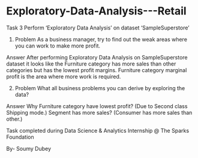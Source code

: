 # Exploratory-Data-Analysis---Retail

Task 3
Perform ‘Exploratory Data Analysis’ on dataset ‘SampleSuperstore’

1. Problem
As a business manager, try to find out the weak areas where you can work to make more profit.

Answer
After performing Exploratory Data Analysis on SampleSuperstore dataset it looks like the Furniture category has more sales than other categories but has the lowest profit margins. Furniture category marginal profit is the area where more work is required.

2. Problem
What all business problems you can derive by exploring the data?

Answer
Why Furniture category have lowest profit? (Due to Second class Shipping mode.)
Segment has more sales? (Consumer has more sales than other.)


Task completed during Data Science & Analytics Internship @ The Sparks Foundation

By- Soumy Dubey
